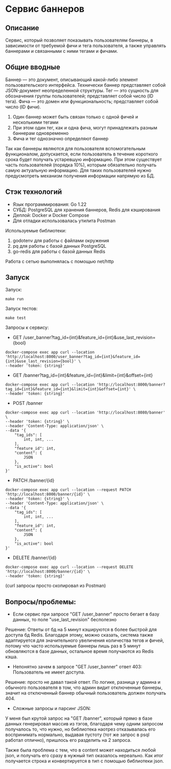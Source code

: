 # Сервис баннеров

## Описание

Сервис, который позволяет показывать пользователям баннеры, в зависимости от требуемой фичи и тега пользователя, а также управлять баннерами и связанными с ними тегами и фичами.

## Общие вводные

Баннер — это документ, описывающий какой-либо элемент пользовательского интерфейса. Технически баннер представляет собой  JSON-документ неопределенной структуры.  Тег — это сущность для обозначения группы пользователей; представляет собой число (ID тега).  Фича — это домен или функциональность; представляет собой число (ID фичи).  

1. Один баннер может быть связан только с одной фичей и несколькими тегами
2. При этом один тег, как и одна фича, могут принадлежать разным баннерам одновременно
3. Фича и тег однозначно определяют баннер

Так как баннеры являются для пользователя вспомогательным функционалом, допускается, если пользователь в течение короткого срока будет получать устаревшую информацию. При этом существует часть пользователей (порядка 10%), которым обязательно получать самую актуальную информацию. Для таких пользователей нужно предусмотреть механизм получения информации напрямую из БД.

## Стэк технологий

- Язык программирования: Go 1.22
- СУБД: PostgreSQL для хранения баннеров, Redis для кэширования
- Деплой: Docker и Docker Compose
- Для отладки использовалась утилита Postman

Используемые библиотеки: 
1. godotenv для работы с файлами окружения
2. pq для работы с базой данных PostgreSQL
3. go-redis для работы с базой данных Redis

Работа с сетью выполнялась с помощью net/http

## Запуск
Запуск:
```
make run
```
Запуск тестов:
```
make test
```
Запросы к сервису:
- GET /user_banner?tag_id={int}&feature_id={int}&use_last_revision={bool}
```
docker-compose exec app curl --location 'http://localhost:8000/user_banner?tag_id={int}&feature_id={int}&use_last_revision={bool}' \
--header 'token: {string}'
```
- GET /banner?tag_id={int}&feature_id={int}&limit={int}&offset={int}
```
docker-compose exec app curl --location 'http://localhost:8000/banner?tag_id={int}&feature_id={int}&limit={int}&offset={int}' \
--header 'token: {string}'
```
- POST /banner
```
docker-compose exec app curl --location 'http://localhost:8080/banner' \
--header 'token: {string}' \
--header 'Content-Type: application/json' \
--data '{
    "tag_ids": [
        int, int, ...
    ],
    "feature_id": int,
    "content": {
        JSON
    },
    "is_active": bool
}'
```
- PATCH /banner/{id}
```
docker-compose exec app curl --location --request PATCH 'http://localhost:8000/banner/{id}' \
--header 'token: {string}' \
--header 'Content-Type: application/json' \
--data '{
    "tag_ids": [
        int, int, ...
    ],
    "feature_id": int,
    "content": {
        JSON
    },
    "is_active": bool
}'
```
- DELETE /banner/{id}
```
docker-compose exec app curl --location --request DELETE 'http://localhost:8000/banner/{id}' \
--header 'token: {string}'
```
(curl запросы просто скопировал из Postman)
## Вопросы/проблемы:

- Если сервис при запросе "GET /user_banner" просто бегает в базу данных, то поле "use_last_revision" бесполезно

Решение: Ответы от бд на 5 минут кэшируются в более быстрой для доступа бд Redis. Благодаря этому, можно сказать, система также адаптируется для значительного увеличения количества тегов и фичей, потому что часто используемые баннеры лишь раз в 5 минут обновляются в базе данных, остальное время получаются из Redis кэша.

- Непонятно зачем в запросе "GET /user_banner" ответ 403: Пользователь не имеет доступа.

Решение: просто не давал такой ответ. По логике, разница у админа и обычного пользователя в том, что админ видит отключенные баннеры, значит на отключенный баннер обычный пользователь должен получать 404.

- Сложные запросы и парсинг JSON:

У меня был крутой запрос на  "GET /banner", который прямо в базе данных генерировал массив из тэгов, благодаря чему одним запросом получалось то, что нужно, но библиотека наотрез отказывалась его воспринимать нормально, выдавая пустоту (тот же запрос в psql работал отлично), пришлось его разделить на 2 запроса.

Также была проблема с тем, что в content может находиться любой json, и получать его сразу в нужный тип оказалось нереально. Как итог получается строка и конвертируется в тип с помощью библиотеки json.
